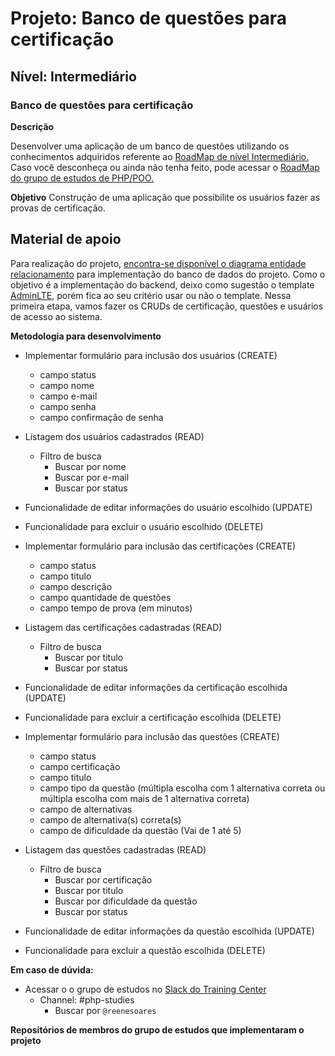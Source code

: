 # Projeto: Banco de questões para certificação


## Nível: Intermediário  


### Banco de questões para certificação 

__Descrição__

Desenvolver uma aplicação de um banco de questões utilizando os conhecimentos adquiridos referente ao [RoadMap de nível Intermediário.](https://github.com/training-center/php-study-group/blob/master/material_de_apoio/roadmap/intermediario.md)
Caso você desconheça ou ainda não tenha feito, pode acessar o [RoadMap do grupo de estudos de PHP/POO.](https://github.com/training-center/php-study-group/tree/master/material_de_apoio/roadmap)

__Objetivo__
Construção de uma aplicação que possibilite os usuários fazer as provas de certificação.

## Material de apoio
Para realização do projeto, [encontra-se disponível o diagrama entidade relacionamento](/material_de_apoio/desafios/projetos/) para implementação do banco de dados do projeto.
Como o objetivo é a implementação do backend, deixo como sugestão o template [AdminLTE](https://adminlte.io/), porém fica ao seu critério usar ou não o template. Nessa primeira etapa, vamos fazer os CRUDs de certificação, questões e usuários de acesso ao sistema.

__Metodologia para desenvolvimento__

* Implementar formulário para inclusão dos usuários (CREATE)
	- campo status
	- campo nome
	- campo e-mail
	- campo senha
	- campo confirmação de senha
* Listagem dos usuários cadastrados (READ)
	- Filtro de busca
		- Buscar por nome
		- Buscar por e-mail
		- Buscar por status
* Funcionalidade de editar informações do usuário escolhido (UPDATE)
* Funcionalidade para excluir o usuário escolhido (DELETE)


* Implementar formulário para inclusão das certificações (CREATE)
	- campo status
	- campo titulo
	- campo descrição
	- campo quantidade de questões
	- campo tempo de prova (em minutos)
* Listagem das certificações cadastradas (READ)
	- Filtro de busca
		- Buscar por titulo
		- Buscar por status
* Funcionalidade de editar informações da certificação escolhida (UPDATE)
* Funcionalidade para excluir a certificação escolhida (DELETE)


* Implementar formulário para inclusão das questões (CREATE)
	- campo status
	- campo certificação
	- campo titulo
	- campo tipo da questão (múltipla escolha com 1 alternativa correta ou múltipla escolha com mais de 1 alternativa correta)
	- campo de alternativas
	- campo de alternativa(s) correta(s)
	- campo de dificuldade da questão (Vai de 1 até 5)
* Listagem das questões cadastradas (READ)
	- Filtro de busca
		- Buscar por certificação
		- Buscar por titulo
		- Buscar por dificuldade da questão
		- Buscar por status
* Funcionalidade de editar informações da questão escolhida (UPDATE)
* Funcionalidade para excluir a questão escolhida (DELETE)

__Em caso de dúvida:__

- Acessar o o grupo de estudos no [Slack do Training Center](https://github.com/training-center/slack)
    - Channel: #php-studies   
        - Buscar por `@reenesoares`

__Repositórios de membros do grupo de estudos que implementaram o projeto__
